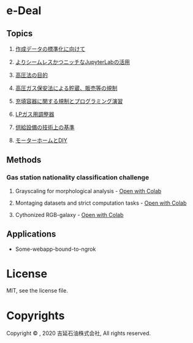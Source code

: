 # e-Deal

## Topics

1. [作成データの標準化に向けて](https://colab.research.google.com/github/yoshinobu-sekiyu/e-Deal/blob/master/colab.google.com/Dataanalysis-standardization-1.ipynb)

2. [よりシームレスかつニッチなJupyterLabの活用](https://colab.research.google.com/github/yoshinobu-sekiyu/e-Deal/blob/master/colab.google.com/Dataanalysis-standardization-2.ipynb)

3. [高圧法の目的](https://colab.research.google.com/github/yoshinobu-sekiyu/e-Deal/blob/master/colab.google.com/Nova-realismic-development-1.ipynb)

4. [高圧ガス保安法による貯蔵、販売等の規制](https://colab.research.google.com/github/yoshinobu-sekiyu/e-Deal/blob/master/colab.google.com/Nova-realismic-development-2.ipynb)

5. [充填容器に関する規制とプログラミング演習](https://colab.research.google.com/github/yoshinobu-sekiyu/e-Deal/blob/master/colab.google.com/Nova-realismic-development-3.ipynb)

6. [LPガス用調整器](https://colab.research.google.com/github/yoshinobu-sekiyu/e-Deal/blob/master/colab.google.com/Nova-realismic-development-4.ipynb)

7. [供給設備の技術上の基準](https://colab.research.google.com/github/yoshinobu-sekiyu/e-Deal/blob/master/colab.google.com/Gas-leak-detection-1.ipynb)

8. [モーターホームとDIY](https://colab.research.google.com/github/yoshinobu-sekiyu/e-Deal/blob/master/colab.google.com/Motorhome-markov-chain-1.ipynb)

## Methods

### Gas station nationality classification challenge

1. Grayscaling for morphological analysis - [Open with Colab](https://colab.research.google.com/github/yoshinobu-sekiyu/e-Deal/blob/master/colab.google.com/Gas-station-nationality-classification-1.ipynb)

2. Montaging datasets and strict computation tasks - [Open with Colab](https://colab.research.google.com/github/yoshinobu-sekiyu/e-Deal/blob/master/colab.google.com/Gas-station-nationality-classification-2.ipynb)

3. Cythonized RGB-galaxy - [Open with Colab](https://colab.research.google.com/github/yoshinobu-sekiyu/e-Deal/blob/master/colab.google.com/Gas-station-nationality-classification-3.ipynb)

## Applications

* Some-webapp-bound-to-ngrok

# License

MIT, see the license file.

# Copyrights

Copyright ©︎ , 2020 吉延石油株式会社, All rights reserved.
